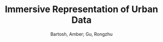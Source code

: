 ---
layout: technique
title: "Immersive Representation of Urban Data"
system_type: "True"
technique: "False"
design_study: "False"
evaluation: "False"
data: "False"
analysis: "False"
generation: "False"
curation_and_transformation: "False"
management: "False"
modeling: "False"
urban_analysis: "False"
visualization: "True"
sunlight_access: "False"
wind_ventilation: "False"
view_impact: "False"
energy: "True"
damage_and_disaster_management: "False"
climate: "False"
sound: "True"
property_cadastre: "False"
others: "False"
lookup: "False"
browse: "False"
locate: "False"
explore: "True"
identify: "True"
compare: "False"
summarize: "True"
distribution: "True"
trends: "False"
outliers: "False"
extremes: "False"
features: "False"
target_discovery: "False"
target_access: "True"
spatial_relation: "False"
buildings: "True"
streets: "True"
nature: "False"
uniform_discretization: "False"
structural_subdivision: "False"
univariate: "False"
multivariate: "True"
volumetric: "False"
temporal: "False"
sensing: "False"
statistical: "False"
simulation_based: "False"
learning_based: "False"
surveyed: "True"
site: "False"
block: "False"
multi_block: "True"
city: "True"
va_wo_model: "False"
post_model: "True"
model_integrated: "False"
assisted_models: "False"
overlay: "True"
embedded: "True"
linked: "False"
temporal_jx: "False"
spatial_jx: "False"
filter: "False"
aggregate: "False"
embed: "True"
glyphs: "True"
bar_charts: "True"
scatterplots: "False"
matrix: "False"
parallel_coordinates: "False"
map_2d: "False"
map_3d: "True"
walking: "True"
steering: "False"
selection_based: "False"
manipulation_based: "True"
distortion: "False"
ghosting: "False"
culling: "False"
birds_view: "True"
multi_view: "False"
assisted_steering: "False"
other: "False"
vr_cave: "True"
ar: "False"
desktop: "False"
mobile: "False"
case_study: "False"
user_study: "False"
statistical_evaluation: "False"
expert_interviews: "False"
key: "9PP7XA89"
item_type: "journalArticle"
publication_year: "2019"
author: "Bartosh, Amber; Gu, Rongzhu"
publication_title: "2019 SimAUD"
isbn: "nan"
issn: "nan"
doi: "nan"
url_paper: "nan"
abstract_note: "nan"
date_added: "2023-01-30 00:10:08"
date_modified: "2023-01-30 00:10:08"
access_date: "nan"
pages: "65"
num_pages: "nan"
issue: "nan"
volume: "nan"
number_of_volumes: "nan"
journal_abbreviation: "nan"
short_title: "nan"
series: "nan"
series_number: "nan"
series_text: "nan"
series_title: "nan"
publisher: "nan"
place: "nan"
language: "nan"
rights: "nan"
type: "nan"
archive: "nan"
archive_location: "nan"
library_catalog: "nan"
call_number: "nan"
extra: "nan"
notes: "nan"
link_attachments: "nan"
manual_tags: "nan"
automatic_tags: "nan"
editor: "nan"
series_editor: "nan"
translator: "nan"
contributor: "nan"
attorney_agent: "nan"
book_author: "nan"
cast_member: "nan"
commenter: "nan"
composer: "nan"
cosponsor: "nan"
counsel: "nan"
interviewer: "nan"
producer: "nan"
recipient: "nan"
reviewed_author: "nan"
scriptwriter: "nan"
words_by: "nan"
guest: "nan"
number: "nan"
edition: "nan"
running_time: "nan"
scale: "nan"
medium: "nan"
artwork_size: "nan"
filing_date: "nan"
application_number: "nan"
assignee: "nan"
issuing_authority: "nan"
country: "nan"
meeting_name: "nan"
conference_name: "nan"
court: "nan"
references: "nan"
reporter: "nan"
legal_status: "nan"
priority_numbers: "nan"
programming_language: "nan"
version: "nan"
system: "nan"
code: "nan"
code_number: "nan"
section: "nan"
session: "nan"
committee: "nan"
history: "nan"
legislative_body: "nan"
---